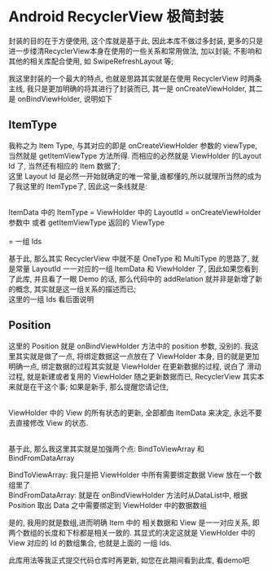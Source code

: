 # Android RecyclerView 极简封装

封装的目的在于方便使用, 这个库就是基于此, 因此本库不做过多封装, 更多的只是进一步缕清RecyclerView本身在使用的一些关系和常用做法, 加以封装; 不影响和其他的相关库配合使用, 如 SwipeRefreshLayout 等;

我这里封装的一个最大的特点, 也就是思路其实就是在使用 RecyclerView 时两条主线, 我只是更加明确的将其进行了封装而已, 其一是 onCreateViewHolder, 其二是 onBindViewHolder, 说明如下

## ItemType 

我称之为 Item Type, 与其对应的即是 onCreateViewHolder 参数的 viewType, 当然就是 getItemViewType 方法所得. 而相应的必然就是 ViewHolder 的Layout Id 了, 当然还有相应的 Item 数据了;<br>
这里 Layout Id 是必然一开始就确定的唯一常量,谁都懂的,所以就理所当然的成为了我这里的 ItemType了, 因此这一条线就是: <br><br>

ItemData 中的 ItemType = ViewHolder 中的 LayoutId = onCreateViewHolder 参数中 或者 getItemViewType 返回的 ViewType<br><br> = 一组  Ids

基于此, 那么其实 RecyclerView 中就不是 OneType 和 MultiType 的思路了, 就是常量 LayoutId 一一对应的一组 ItemData 和 ViewHolder 了, 因此如果您看到了此库, 并且看了一眼 Demo 的话, 那么代码中的 addRelation 就并非是新增了新的概念, 其实就是这一组关系的描述而已;<br>
这里的一组 Ids 看后面说明

## Position 

这里的 Position 就是 onBindViewHolder 方法中的 position 参数, 没别的. 我这里其实就是做了一点, 将绑定数据这一点放在了 ViewHolder 本身, 目的就是更加明确一点, 绑定数据的过程其实就是 ViewHolder 在更新数据的过程, 说白了 滑动过程, 就是新建或者复用的 ViewHolder 随之更新数据而已, RecyclerView 其实本来就是在干这个事; 如果是新手, 那么提醒您请记住, <br><br>

ViewHolder 中的 View 的所有状态的更新, 全部都由 ItemData 来决定, 永远不要去直接修改 View 的状态. <br><br>

基于此, 那么我这里其实就是加强两个点: BindToViewArray 和 BindFromDataArray<br>

BindToViewArray: 我只是把 ViewHolder 中所有需要绑定数据 View 放在一个数组里了<br>
BindFromDataArray: 就是在 onBindViewHolder 方法时从DataList中, 根据 Position 取出 Data 之中需要绑定到 ViewHolder 中的数据数组<br>

是的, 我用的就是数组,进而明确 Item 中的 相关数据和 View 是一一对应关系, 即两个数组的长度和下标都是相关一致的. 其显式的决定这就是 ViewHolder 中的 View 对应的 Id 的数组集合, 也就是上面的 一组 Ids.

此库用法等我正式提交代码仓库时再更新, 如您在此期间看到此库, 看demo吧
